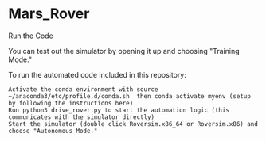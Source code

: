 # Mars_Rover

Run the Code

You can test out the simulator by opening it up and choosing "Training Mode."

To run the automated code included in this repository:

    Activate the conda environment with source  ~/anaconda3/etc/profile.d/conda.sh  then conda activate myenv (setup by following the instructions here)
    Run python3 drive_rover.py to start the automation logic (this communicates with the simulator directly)
    Start the simulator (double click Roversim.x86_64 or Roversim.x86) and choose "Autonomous Mode."